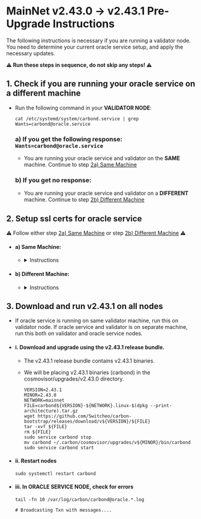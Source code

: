 # MainNet v2.43.0 -> v2.43.1 Pre-Upgrade Instructions

The following instructions is necessary if you are running a validator node. You need to determine your current oracle service setup, and apply the necessary updates.

**:warning: Run these steps in sequence, do not skip any steps! :warning:**

## 1. Check if you are running your oracle service on a different machine

  * Run the following command in your **VALIDATOR NODE**:

    ```
    cat /etc/systemd/system/carbond.service | grep Wants=carbond@oracle.service
    ```

    ### a) If you get the following response: `Wants=carbond@oracle.service`

      * You are running your oracle service and validator on the **SAME** machine. Continue to step [2a) Same Machine](#a-same-machine)

    ### b) If you get no response:

      * You are running your oracle service and validator on a **DIFFERENT** machine. Continue to step [2b) Different Machine](#b-different-machine)

## 2. Setup ssl certs for oracle service

  :warning: Follow either step [2a) Same Machine](#a-same-machine) or step [2b) Different Machine](#b-different-machine) :warning:

  * #### a) Same Machine:

    * <details>
      <summary> Instructions </summary>
    
      * #### i. Run this in your VALIDATOR NODE

        * Generate ssl configurations, that will be used to authenticate GRPC server.

          ```
          VALIDATOR_NODE_IP_ADDRESS="127.0.0.1"
          ORACLE_SERVICE_NODE_IP_ADDRESS="127.0.0.1"
          CARBON_HOME_PATH="~/.carbon"         # update if necessary
          URL=https://raw.githubusercontent.com/Switcheo/carbon-bootstrap/master/scripts/cert.sh
          bash <(wget -O - $URL) $VALIDATOR_NODE_IP_ADDRESS $ORACLE_SERVICE_NODE_IP_ADDRESS $CARBON_HOME_PATH
          ```
      </details>

  * #### b) Different Machine:

    * <details>
      <summary> Instructions </summary>

      * #### i. Run this in your VALIDATOR NODE

        * Generate ssl configurations, that will be used to authenticate GRPC server.

        * :warning: Update the following fields, `<VALIDATOR_NODE_IP_ADDRESS>` and `<ORACLE_SERVICE_NODE_IP_ADDRESS>` with the private IP address of each machine. :warning:

          ```
          VALIDATOR_NODE_IP_ADDRESS=""         # change to val node ip address
          ORACLE_SERVICE_NODE_IP_ADDRESS=""    # change to oracle service node ip address
          CARBON_HOME_PATH="~/.carbon"         # update if necessary
          URL=https://raw.githubusercontent.com/switcheo/carbon-bootstrap/master/scripts/cert.sh
          bash <(wget -O - $URL) $VALIDATOR_NODE_IP_ADDRESS $ORACLE_SERVICE_NODE_IP_ADDRESS $CARBON_HOME_PATH

          # e.g.
          # VALIDATOR_NODE_IP_ADDRESS="192.168.70.100"
          # ORACLE_SERVICE_NODE_IP_ADDRESS="192.168.70.200"
          # CARBON_HOME_PATH="~/.carbon"
          # URL=https://raw.githubusercontent.com/switcheo/carbon-bootstrap/master/scripts/cert.sh
          # bash <(wget -O - $URL) $VALIDATOR_NODE_IP_ADDRESS $ORACLE_SERVICE_NODE_IP_ADDRESS $CARBON_HOME_PATH
          ```

      * #### ii. Run this in your ORACLE SERVICE NODE

        * Copy ssl certs from validator node to oracle service node. Ensure that oracle service node is able to access validator node via pub key authentication.

        * :warning: Update fields: `<USER>` and `<VALIDATOR_NODE_IP_ADDRESS>` with your own username and private IP address. :warning:

          ```
          scp -r <USER>@<VALIDATOR_NODE_IP_ADDRESS>:~/.carbon/config/cert ~/.carbon/config/cert

          # e.g.
          # scp -r ubuntu@192.168.70.100:~/.carbon/config/cert ~/.carbon/config/cert
          ```

      * #### iii. Update your oracle service

        * When running your oracle service, you now have to supply an additional flag for the new grpc url, on top of the old one:

        * To check which gRPC IP address your oracle service was previously using, run the following command inside your **ORACLE SERVICE NODE**:

          ```
          cat /etc/systemd/system/carbond@.service | grep grpc-url
          ```

        * #### a) If you get no response:

          * <details>
            <summary> Instructions </summary>

            * Update `ExecStart` in `/etc/systemd/system/carbond@.service` file.

            * :warning: Update the following field: `<VALIDATOR_NODE_IP_ADDRESS>` with your own private IP address. :warning:

              ```
              # sudo vim /etc/systemd/system/carbond@.service
              ExecStart=/home/ubuntu/.carbon/cosmovisor/current/bin/carbond %i --oracle-grpc-url VALIDATOR_NODE_IP_ADDRESS:9093

              # e.g.
              # ExecStart=/home/ubuntu/.carbon/cosmovisor/current/bin/carbond %i --oracle-grpc-url 192.168.70.100:9093
              ```
            </details>

        * #### b) If you get the following response:

          * `ExecStart=/home/ubuntu/.carbon/cosmovisor/current/bin/carbond %i --grpc-url <GRPC_IP_ADDRESS>`

          * Note down `<GRPC_IP_ADDRESS>`.

          * <details>
            <summary> Instructions </summary>

            * Update `ExecStart` in `/etc/systemd/system/carbond@.service` file.

            * :warning: Update the following fields: `<VALIDATOR_NODE_IP_ADDRESS>` with your own private IP address and `<GRPC_IP_ADDRESS>` with the value collected earlier. :warning:

              ```
              # sudo vim /etc/systemd/system/carbond@.service
              ExecStart=/home/ubuntu/.carbon/cosmovisor/current/bin/carbond %i --grpc-url <GRPC_IP_ADDRESS>:9090 --oracle-grpc-url <VALIDATOR_NODE_IP_ADDRESS>:9093

              # e.g.
              # ExecStart=/home/ubuntu/.carbon/cosmovisor/current/bin/carbond %i --grpc-url 192.168.70.300:9090 --oracle-grpc-url 192.168.70.100:9093
              ```
            </details>

      * #### iv. Update config changes
        ```
        sudo systemctl daemon-reload
        ```
      </details>

## 3. Download and run v2.43.1 on all nodes

  * If oracle service is running on same validator machine, run this on validator node. If oracle service and validator is on separate machine, run this both on validator and oracle service nodes.

  * #### i. Download and upgrade using the v2.43.1 release bundle.

    * The v2.43.1 release bundle contains v2.43.1 binaries.

    * We will be placing v2.43.1 binaries (carbond) in the cosmovisor/upgrades/v2.43.0 directory.

      ``` 
      VERSION=2.43.1
      MINOR=2.43.0
      NETWORK=mainnet
      FILE=carbond${VERSION}-${NETWORK}.linux-$(dpkg --print-architecture).tar.gz
      wget https://github.com/Switcheo/carbon-bootstrap/releases/download/v${VERSION}/${FILE}
      tar -xvf ${FILE}
      rm ${FILE}
      sudo service carbond stop
      mv carbond ~/.carbon/cosmovisor/upgrades/v${MINOR}/bin/carbond
      sudo service carbond start
      ```

  * #### ii. Restart nodes

    ``` 
    sudo systemctl restart carbond
    ```

  * #### iii. In ORACLE SERVICE NODE, check for errors

    ```
    tail -fn 10 /var/log/carbon/carbond@oracle.*.log

    # Broadcasting Txn with messages....
    ```
